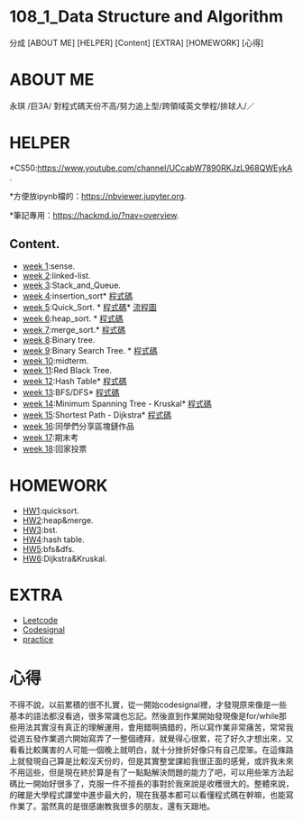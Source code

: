 # 108_1_Data Structure and Algorithm
分成 
[ABOUT ME]
[HELPER]
[Content]
[EXTRA]
[HOMEWORK] 
[心得]
# ABOUT ME
永琪 /巨3A/ 對程式碼天份不高/努力追上型/跨領域英文學程/排球人/／

# HELPER
*CS50:https://www.youtube.com/channel/UCcabW7890RKJzL968QWEykA. 

*方便放ipynb檔的：https://nbviewer.jupyter.org. 

*筆記專用：https://hackmd.io/?nav=overview. 


## Content. 
- [week 1](https://github.com/hello02923/lai/tree/master/content/week1#week-1):sense. 
- [week 2](https://github.com/hello02923/lai/tree/master/content/week2#week-2):linked-list. 
- [week 3](https://github.com/hello02923/lai/tree/master/content/week3):Stack_and_Queue. 
- [week 4](https://github.com/hello02923/lai/tree/master/content/week4#week-4):insertion_sort*   [程式碼](practice/insertionSortList.py)
- [week 5](https://github.com/hello02923/lai/tree/master/content/week5):Quick_Sort. *   [程式碼](hw/quicksort_code2.ipynb)*   [流程圖](https://github.com/hello02923/lai/tree/master/hw)
- [week 6](https://github.com/hello02923/lai/tree/master/content/week6#week6):heap_sort. *   [程式碼](HW2/heapsort/heap_sort_06170108.py)
- [week 7](https://github.com/hello02923/lai/tree/master/content/week6#week6):merge_sort.*   [程式碼](HW2/mergesort/merge_sort_06170108.py)
- [week 8](https://github.com/hello02923/lai/tree/master/content/week8):Binary tree. 
- [week 9](https://github.com/hello02923/lai/tree/master/content/week9):Binary Search Tree. *   [程式碼](HW3/binary_search_tree_06170108.py)
- [week 10]():midterm. 
- [week 11](https://github.com/hello02923/lai/tree/master/content/week11):Red Black Tree. 
- [week 12](HW4/table學習歷程.ipynb):Hash Table*   [程式碼](HW4/hash_table_06170108.py)
- [week 13](HW5/BFS原理、學習歷程、流程圖.md):BFS/DFS*   [程式碼](HW5/BFS_06170108.py)
- [week 14](HW6/dijkstra&kruskal原理.md):Minimum Spanning Tree - Kruskal*   [程式碼](HW6/Dijkstra_06170108.py)
- [week 15](HW6/dijkstra&kruskal原理.md):Shortest Path - Dijkstra*   [程式碼](HW6/Dijkstra_06170108.py)
- [week 16]():同學們分享區塊鏈作品
- [week 17]():期末考
- [week 18]():回家投票

# HOMEWORK
- [HW1](https://github.com/hello02923/lai/blob/master/HW1/readme.md):quicksort. 
- [HW2](https://github.com/hello02923/lai/tree/master/HW2):heap&merge. 
- [HW3](https://github.com/hello02923/lai/tree/master/HW3):bst. 
- [HW4](https://github.com/hello02923/lai/tree/master/HW4):hash table. 
- [HW5](https://github.com/hello02923/lai/tree/master/HW5):bfs&dfs. 
- [HW6](https://github.com/hello02923/lai/tree/master/HW6):Dijkstra&Kruskal. 

# EXTRA
- [Leetcode](https://github.com/hello02923/lai/tree/master/Leetcode)
- [Codesignal](https://github.com/hello02923/lai/tree/master/Codesignal)
- [practice](https://github.com/hello02923/lai/tree/master/practice)
# 心得
不得不說，以前累積的很不扎實，從一開始codesignal裡，才發現原來像是一些基本的語法都沒看過，很多常識也忘記。然後直到作業開始發現像是for/while那些用法其實沒有真正的理解運用，會用錯啊搞錯的，所以寫作業非常痛苦，常常我從週五發作業週六開始寫弄了一整個禮拜，就覺得心很累，花了好久才想出來，又看看比較厲害的人可能一個晚上就明白，就十分挫折好像只有自己麼笨。在這條路上就發現自己算是比較沒天份的，但是其實整堂課給我很正面的感覺，或許我未來不用這些，但是現在終於算是有了一點點解決問題的能力了吧，可以用些笨方法起碼比一開始好很多了，克服一件不擅長的事對於我來說是收穫很大的。整體來說，的確是大學程式課堂中進步最大的，現在我基本都可以看懂程式碼在幹嘛，也能寫作業了。當然真的是很感謝教我很多的朋友，還有天跟地。
